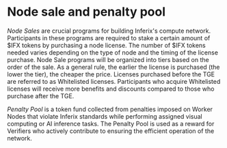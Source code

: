 # Node sale and penalty pool

_Node Sales_ are crucial programs for building Inferix's compute network. Participants in these programs are required to stake a certain amount of \$IFX tokens by purchasing a node license. The number of \$IFX tokens needed varies depending on the type of node and the timing of the license purchase. Node Sale programs will be organized into tiers based on the order of the sale. As a general rule, the earlier the license is purchased (the lower the tier), the cheaper the price. Licenses purchased before the TGE are referred to as Whitelisted licenses. Participants who acquire Whitelisted licenses will receive more benefits and discounts compared to those who purchase after the TGE.

_Penalty Pool_ is a token fund collected from penalties imposed on Worker Nodes that violate Inferix standards while performing assigned visual computing or AI inference tasks. The Penalty Pool is used as a reward for Verifiers who actively contribute to ensuring the efficient operation of the network.